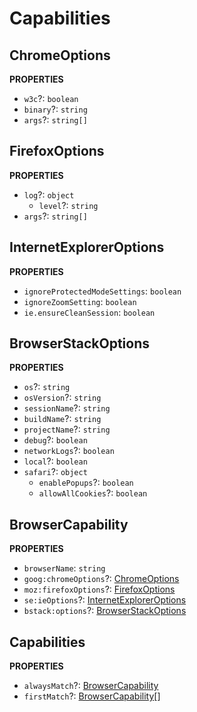 # Capabilities

## ChromeOptions

**PROPERTIES**

- `w3c`?: `boolean`
- `binary`?: `string`
- `args`?: `string[]`

## FirefoxOptions

**PROPERTIES**

- `log`?: `object`
  - `level`?: `string`
- `args`?: `string[]`

## InternetExplorerOptions

**PROPERTIES**

- `ignoreProtectedModeSettings`: `boolean`
- `ignoreZoomSetting`: `boolean`
- `ie.ensureCleanSession`: `boolean`

## BrowserStackOptions

**PROPERTIES**

- `os`?: `string`
- `osVersion`?: `string`
- `sessionName`?: `string`
- `buildName`?: `string`
- `projectName`?: `string`
- `debug`?: `boolean`
- `networkLogs`?: `boolean`
- `local`?: `boolean`
- `safari`?: `object`
  - `enablePopups`?: `boolean`
  - `allowAllCookies`?: `boolean`

## BrowserCapability

**PROPERTIES**

- `browserName`: `string`
- `goog:chromeOptions`?: [ChromeOptions](#chromeoptions)
- `moz:firefoxOptions`?: [FirefoxOptions](#firefoxoptions)
- `se:ieOptions`?: [InternetExplorerOptions](#internetexploreroptions)
- `bstack:options`?: [BrowserStackOptions](#browserstackoptions)

## Capabilities

**PROPERTIES**

- `alwaysMatch`?: [BrowserCapability](#browsercapability)
- `firstMatch`?: [BrowserCapability](#browsercapability)[]
